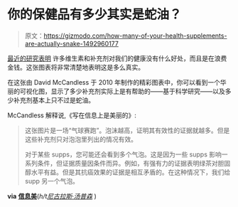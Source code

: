 # 你的保健品有多少其实是蛇油？

> 原文：<https://gizmodo.com/how-many-of-your-health-supplements-are-actually-snake-1492960177>

[最近的研究表明](https://gizmodo.com/scientists-say-vitamins-and-minerals-are-a-waste-of-mo-1484902526) 许多维生素和补充剂对我们的健康没有什么好处，而且是在浪费金钱。这张图表将非常清楚地表明这是多么真实。



在这张由 David McCandless 于 2010 年制作的精彩图表中，你可以看到一个华丽的可视化图，显示了多少补充剂实际上是有帮助的——基于科学研究——以及多少补充剂基本上只不过是蛇油。

McCandless 解释说,《写在信息上是美丽的》:

> 这张图片是一场“气球赛跑”。泡沫越高，证明其有效性的证据就越多。但是这些补充剂只对泡泡里列出的情况有效。
> 
> 对于某些 supps，您可能还会看到多个气泡。这是因为一些 supps 影响一系列条件，但证据质量因条件而异。例如，有强有力的证据表明绿茶对胆固醇水平有益。但是其抗癌效果的证据是相互矛盾的。在这种情况下，我们给 supp 另一个气泡。

**via** [**信息美**](http://www.informationisbeautiful.net/visualizations/snake-oil-supplements/)(*h/t*[*尼古拉斯·汤普森*](http://www.twitter.com/nxthompson) )
